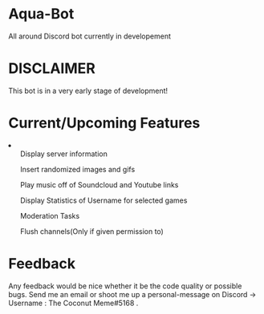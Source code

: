 # Aqua-Bot
All around Discord bot currently in developement

# DISCLAIMER
This bot is in a very early stage of development!

# Current/Upcoming Features
<li>
  <ul> Display server information </ul>
  <ul> Insert randomized images and gifs </ul>
  <ul> Play music off of Soundcloud and Youtube links </ul>
  <ul> Display Statistics of Username for selected games </ul>
  <ul> Moderation Tasks </ul>
  <ul> Flush channels(Only if given permission to) </ul>
</li>

# Feedback 
Any feedback would be nice whether it be the code quality or possible bugs.
Send me an email or shoot me up a personal-message on Discord -> Username : The Coconut Meme#5168 .
